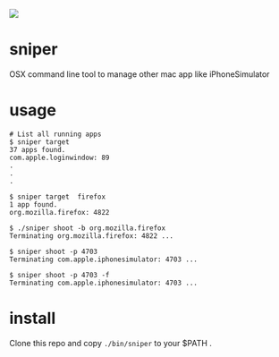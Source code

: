 [![](http://img.shields.io/badge/Swift-2.2-orange.svg)]()

# sniper
OSX command line tool to manage other mac app like iPhoneSimulator

# usage

```
# List all running apps
$ sniper target
37 apps found.
com.apple.loginwindow: 89
.
.
.

$ sniper target  firefox
1 app found.
org.mozilla.firefox: 4822

$ ./sniper shoot -b org.mozilla.firefox
Terminating org.mozilla.firefox: 4822 ...

$ sniper shoot -p 4703
Terminating com.apple.iphonesimulator: 4703 ...

$ sniper shoot -p 4703 -f
Terminating com.apple.iphonesimulator: 4703 ...
```

# install

Clone this repo and copy `./bin/sniper` to your $PATH .

